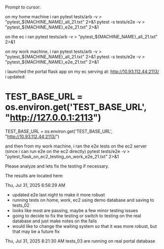 Prompt to cursor:

on my home machine i ran
pytest tests/arb -v  > "pytest_${MACHINE_NAME}_all_21.txt" 2>&1
pytest -s tests/e2e -v  > "pytest_${MACHINE_NAME}_e2e_21.txt" 2>&1

on the ec i ran
pytest tests/arb -v  > "pytest_${MACHINE_NAME}_all_21.txt" 2>&1

on my work machine, i ran
pytest tests/arb -v  > "pytest_${MACHINE_NAME}_all_21.txt" 2>&1
pytest -s tests/e2e -v  > "pytest_${MACHINE_NAME}_e2e_21.txt" 2>&1

i launched the portal flask app on my ec serving at: http://10.93.112.44:2113/
i updated:
# TEST_BASE_URL = os.environ.get('TEST_BASE_URL', "http://127.0.0.1:2113")
TEST_BASE_URL = os.environ.get('TEST_BASE_URL', "http://10.93.112.44:2113/")

and then from my work machine, i ran the e2e tests on the ec2 server (since i can run e2e on the ec2 directly)
pytest tests/e2e -v  > "pytest_flask_on_ec2_testing_on_work_e2e_21.txt" 2>&1

Please analyze and lets fix the testing if necessary.

The results are located here:



Thu, Jul 31, 2025  6:56:29 AM
- updated e2e last night to make it more robust
- running tests on home, work, ec2 using demo database and saving to tests_02
- looks like most are passing, maybe a few minor testing issues
- going to decide to fix the testing or switch to testing on the real database and just make notes on the fails
- would like to change the waiting system so that it was more robust, but that may be a future fix

Thu, Jul 31, 2025  8:21:30 AM
tests_03 are running on real portal database


